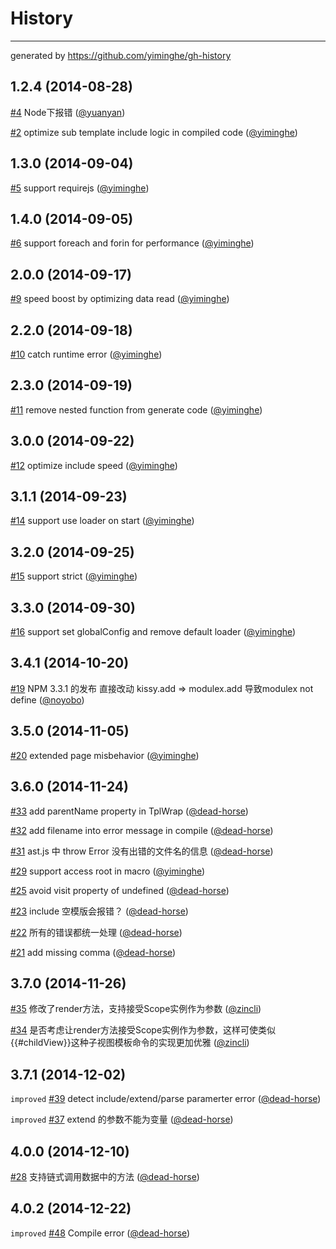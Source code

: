 # History
----

generated by https://github.com/yiminghe/gh-history

## 1.2.4 (2014-08-28)

[#4](https://github.com/kissyteam/xtemplate/issues/4) Node下报错   ([@yuanyan](https://github.com/yuanyan))

[#2](https://github.com/kissyteam/xtemplate/issues/2) optimize sub template include logic in compiled code   ([@yiminghe](https://github.com/yiminghe))

## 1.3.0 (2014-09-04)

[#5](https://github.com/kissyteam/xtemplate/issues/5) support requirejs   ([@yiminghe](https://github.com/yiminghe))

## 1.4.0 (2014-09-05)

[#6](https://github.com/kissyteam/xtemplate/issues/6) support foreach and forin for performance   ([@yiminghe](https://github.com/yiminghe))

## 2.0.0 (2014-09-17)

[#9](https://github.com/kissyteam/xtemplate/issues/9) speed boost by optimizing data read   ([@yiminghe](https://github.com/yiminghe))

## 2.2.0 (2014-09-18)

[#10](https://github.com/kissyteam/xtemplate/issues/10) catch runtime error   ([@yiminghe](https://github.com/yiminghe))

## 2.3.0 (2014-09-19)

[#11](https://github.com/kissyteam/xtemplate/issues/11) remove nested function from generate code   ([@yiminghe](https://github.com/yiminghe))

## 3.0.0 (2014-09-22)

[#12](https://github.com/kissyteam/xtemplate/issues/12) optimize include speed   ([@yiminghe](https://github.com/yiminghe))

## 3.1.1 (2014-09-23)

[#14](https://github.com/kissyteam/xtemplate/issues/14) support use loader on start   ([@yiminghe](https://github.com/yiminghe))

## 3.2.0 (2014-09-25)

[#15](https://github.com/kissyteam/xtemplate/issues/15) support strict   ([@yiminghe](https://github.com/yiminghe))

## 3.3.0 (2014-09-30)

[#16](https://github.com/kissyteam/xtemplate/issues/16) support set globalConfig and remove default loader   ([@yiminghe](https://github.com/yiminghe))

## 3.4.1 (2014-10-20)

[#19](https://github.com/kissyteam/xtemplate/issues/19) NPM 3.3.1 的发布 直接改动 kissy.add  =&gt; modulex.add  导致modulex not define   ([@noyobo](https://github.com/noyobo))

## 3.5.0 (2014-11-05)

[#20](https://github.com/kissyteam/xtemplate/issues/20) extended page misbehavior   ([@yiminghe](https://github.com/yiminghe))

## 3.6.0 (2014-11-24)

[#33](https://github.com/kissyteam/xtemplate/pull/33) add parentName property in TplWrap   ([@dead-horse](https://github.com/dead-horse))

[#32](https://github.com/kissyteam/xtemplate/pull/32) add filename into error message in compile   ([@dead-horse](https://github.com/dead-horse))

[#31](https://github.com/kissyteam/xtemplate/issues/31) ast.js 中 throw Error 没有出错的文件名的信息   ([@dead-horse](https://github.com/dead-horse))

[#29](https://github.com/kissyteam/xtemplate/issues/29) support access root in macro   ([@yiminghe](https://github.com/yiminghe))

[#25](https://github.com/kissyteam/xtemplate/pull/25) avoid visit property of undefined   ([@dead-horse](https://github.com/dead-horse))

[#23](https://github.com/kissyteam/xtemplate/issues/23) include 空模版会报错？   ([@dead-horse](https://github.com/dead-horse))

[#22](https://github.com/kissyteam/xtemplate/issues/22) 所有的错误都统一处理   ([@dead-horse](https://github.com/dead-horse))

[#21](https://github.com/kissyteam/xtemplate/pull/21) add missing comma   ([@dead-horse](https://github.com/dead-horse))

## 3.7.0 (2014-11-26)

[#35](https://github.com/kissyteam/xtemplate/pull/35) 修改了render方法，支持接受Scope实例作为参数   ([@zincli](https://github.com/zincli))

[#34](https://github.com/kissyteam/xtemplate/issues/34) 是否考虑让render方法接受Scope实例作为参数，这样可使类似{{#childView}}这种子视图模板命令的实现更加优雅   ([@zincli](https://github.com/zincli))

## 3.7.1 (2014-12-02)

`improved` [#39](https://github.com/kissyteam/xtemplate/pull/39) detect include/extend/parse paramerter error   ([@dead-horse](https://github.com/dead-horse))

`improved` [#37](https://github.com/kissyteam/xtemplate/issues/37) extend 的参数不能为变量   ([@dead-horse](https://github.com/dead-horse))

## 4.0.0 (2014-12-10)

[#28](https://github.com/kissyteam/xtemplate/issues/28) 支持链式调用数据中的方法   ([@dead-horse](https://github.com/dead-horse))

## 4.0.2 (2014-12-22)

`improved` [#48](https://github.com/kissyteam/xtemplate/pull/48) Compile error   ([@dead-horse](https://github.com/dead-horse))
